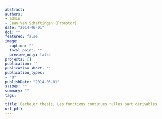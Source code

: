 ```yaml
---
abstract:
authors:
- admin
- Jean Van Schaftingen (Promotor)
date: "2014-06-01"
doi: ""
featured: false
image:
  caption: ""
  focal_point: ""
  preview_only: false
projects: []
publication: ''
publication_short: ""
publication_types:
- "0"
publishDate: "2014-06-01"
slides: ""
summary: ""
tags:
- 
title: Bachelor thesis, Les fonctions continues nulles part dérivables
url_pdf: 
---
```


